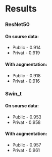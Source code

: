 # Results

### ResNet50

#### On sourse data:
- Public - 0.914
- Privat - 0.919

#### With augmentation:
- Public - 0.918
- Privat - 0.916

### Swin_t
#### On sourse data:
- Public - 0.953
- Privat - 0.958

#### With augmentation:
- Public - 0.957
- Privat - 0.961

